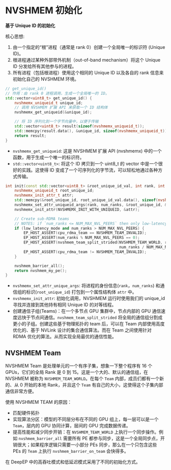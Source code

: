 # NVSHMEM 初始化


**基于 Unique ID 的初始化**

核心思想:

1. 由一个指定的“根”进程（通常是 rank 0）创建一个全局唯一的标识符 (Unique ID)。
2. 根进程通过某种外部带外机制（out-of-band mechanism）将这个 Unique ID 分发给所有其他参与的进程。
3. 所有进程（包括根进程）使用这个相同的 Unique ID 以及各自的 rank 信息来初始化自己的 NVSHMEM 环境。

```cpp
// get_unique_id()
// 作用：由 rank 0 进程调用，生成一个全局唯一的 ID。
std::vector<uint8_t> get_unique_id() {
    nvshmemx_uniqueid_t unique_id;
    // 调用 NVSHMEM 扩展 API 来获取一个 ID 结构体
    nvshmemx_get_uniqueid(&unique_id);

    // 将 ID 序列化到一个字节向量中，以便于传输
    std::vector<uint8_t> result(sizeof(nvshmemx_uniqueid_t));
    std::memcpy(result.data(), &unique_id, sizeof(nvshmemx_uniqueid_t));
    return result;
}
```

- `nvshmemx_get_uniqueid`: 这是 NVSHMEM 扩展 API (nvshmemx) 中的一个函数，用于生成一个唯一的标识符。
- `std::vector<uint8_t>`: 将这个 ID 拷贝到一个 uint8_t 的 vector 中是一个很好的实践。这使得 ID 变成了一个可序列化的字节流，可以轻松地通过各种方式传输。

```cpp
int init(const std::vector<uint8_t> &root_unique_id_val, int rank, int num_ranks, bool low_latency_mode) {
    nvshmemx_uniqueid_t root_unique_id;
    nvshmemx_init_attr_t attr;
    std::memcpy(&root_unique_id, root_unique_id_val.data(), sizeof(nvshmemx_uniqueid_t));
    nvshmemx_set_attr_uniqueid_args(rank, num_ranks, &root_unique_id, &attr);
    nvshmemx_init_attr(NVSHMEMX_INIT_WITH_UNIQUEID, &attr);

    // Create sub-RDMA teams
    // NOTES: if `num_ranks <= NUM_MAX_NVL_PEERS` then only low-latency kernels are used
    if (low_latency_mode and num_ranks > NUM_MAX_NVL_PEERS) {
        EP_HOST_ASSERT(cpu_rdma_team == NVSHMEM_TEAM_INVALID);
        EP_HOST_ASSERT(num_ranks % NUM_MAX_NVL_PEERS == 0);
        EP_HOST_ASSERT(nvshmem_team_split_strided(NVSHMEM_TEAM_WORLD, rank % NUM_MAX_NVL_PEERS, NUM_MAX_NVL_PEERS,
                                                  num_ranks / NUM_MAX_NVL_PEERS, &cpu_rdma_team_config, 0, &cpu_rdma_team) == 0);
        EP_HOST_ASSERT(cpu_rdma_team != NVSHMEM_TEAM_INVALID);
    }

    nvshmem_barrier_all();
    return nvshmem_my_pe();
}
```

- `nvshmemx_set_attr_unique_args`: 将进程的身份信息(`rank`，`num_ranks`) 和通信组的标识(`root_unique_id`) 打包到一个属性结构体 `attr` 中。
- `nvshmemx_init_attr`: 初始化调用，NVSHMEM 运行时使用我们的 unique_id 寻找并连接到其他持有相同 Unique ID 的对等线程。
- 创建通信子组(Teams)：在一个多节点 GPU 集群中，节点内部的 GPU 通信速度远快于节点间通信。`nvshmem_team_split_strided` 将全局的通信组分割成更小的子组。创建这些基于物理拓扑的 team 后，可以在 Team 内部使用高度优化的、基于 NVLink 设计的集合通信算法。而在 Team 之间使用针对 RDMA 优化的算法。从而实现全局最优的通信性能。

## NVSHMEM Team

NVSHMEM Team 是处理单元的一个有序子集，想象一下整个程序有 16 个 GPUs，它们的全局 Rank 是 0 到 15。这是一个大的、默认的通信组，在 NVSHMEM 被称为 `NVSHMEM_TEAM_WORLD`。在每个 `Team` 内部，成员们都有一个新的、从 0 开始的本地 Rank，并且这个 `Team` 有自己的大小，这使得这个子集内部通信非常方便。

使用 NVSHMEM TEAM 的原因：

- 匹配硬件拓扑
- 实现算法分区：模型的不同层分布在不同的 GPU 组上，每一层可以是一个 `Team`，层内的 GPU 协同计算，层间的 GPU 完成数据传递。
- 提高性能和减少同步开销：在 `NVSHMEM_TEAM_WORLD` 上执行一个同步操作。例如 `nvshmem_barrier_all` 需要所有 PE 都参与同步，这是一个全局同步点，开销很大；如果程序逻辑只需要一小部分 PEs 同步，那么在一个只包含这些 PEs 的 `Team` 上执行 `nvshmem_barrier_on_team` 会快得多。

在 DeepEP 中的高吞吐模式和低延迟模式采用了不同的初始化方式。